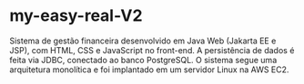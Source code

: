 # my-easy-real-V2
Sistema de gestão financeira desenvolvido em Java Web (Jakarta EE e JSP), com HTML, CSS e JavaScript no front-end. A persistência de dados é feita via JDBC, conectado ao banco PostgreSQL. O sistema segue uma arquitetura monolítica e foi implantado em um servidor Linux na AWS EC2.
